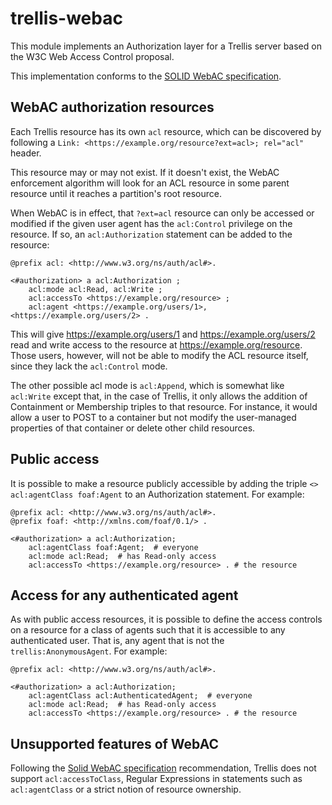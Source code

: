 # trellis-webac

This module implements an Authorization layer for a Trellis server based on the W3C Web Access Control proposal.

This implementation conforms to the [SOLID WebAC specification](https://github.com/solid/solid-spec#authorization-and-access-control).

## WebAC authorization resources

Each Trellis resource has its own `acl` resource, which can be discovered by following a `Link: <https://example.org/resource?ext=acl>; rel="acl"` header.

This resource may or may not exist. If it doesn't exist, the WebAC enforcement algorithm will look for an ACL resource
in some parent resource until it reaches a partition's root resource.

When WebAC is in effect, that `?ext=acl` resource can only be accessed or modified if the given user agent has
the `acl:Control` privilege on the resource. If so, an `acl:Authorization` statement can be added to the resource:

```turtle
@prefix acl: <http://www.w3.org/ns/auth/acl#>.

<#authorization> a acl:Authorization ;
    acl:mode acl:Read, acl:Write ;
    acl:accessTo <https://example.org/resource> ;
    acl:agent <https://example.org/users/1>, <https://example.org/users/2> .
```

This will give https://example.org/users/1 and https://example.org/users/2 read and write access to the resource
at https://example.org/resource. Those users, however, will not be able to modify the ACL resource itself,
 since they lack the `acl:Control` mode.

The other possible acl mode is `acl:Append`, which is somewhat like `acl:Write` except that, in the case of Trellis,
it only allows the addition of Containment or Membership triples to that resource. For instance, it would allow a
user to POST to a container but not modify the user-managed properties of that container or delete other child resources.

## Public access

It is possible to make a resource publicly accessible by adding the triple `<> acl:agentClass foaf:Agent`
to an Authorization statement. For example:

```turtle
@prefix acl: <http://www.w3.org/ns/auth/acl#>.
@prefix foaf: <http://xmlns.com/foaf/0.1/> .

<#authorization> a acl:Authorization;
    acl:agentClass foaf:Agent;  # everyone
    acl:mode acl:Read;  # has Read-only access
    acl:accessTo <https://example.org/resource> . # the resource
```

## Access for any authenticated agent

As with public access resources, it is possible to define the access controls on a resource for a class of agents such
that it is accessible to any authenticated user. That is, any agent that is not the `trellis:AnonymousAgent`.
For example:

```turtle
@prefix acl: <http://www.w3.org/ns/auth/acl#>.

<#authorization> a acl:Authorization;
    acl:agentClass acl:AuthenticatedAgent;  # everyone
    acl:mode acl:Read;  # has Read-only access
    acl:accessTo <https://example.org/resource> . # the resource
```

## Unsupported features of WebAC

Following the [Solid WebAC specification](https://github.com/solid/web-access-control-spec#not-supported-by-design) recommendation,
Trellis does not support `acl:accessToClass`, Regular Expressions in statements such as `acl:agentClass` or a strict notion of
resource ownership.


